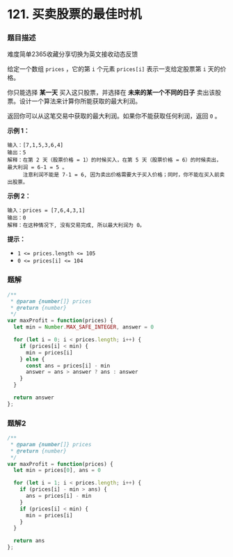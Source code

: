 # 121. 买卖股票的最佳时机

### 题目描述

难度简单2365收藏分享切换为英文接收动态反馈

给定一个数组 `prices` ，它的第 `i` 个元素 `prices[i]` 表示一支给定股票第 `i` 天的价格。

你只能选择 **某一天** 买入这只股票，并选择在 **未来的某一个不同的日子** 卖出该股票。设计一个算法来计算你所能获取的最大利润。

返回你可以从这笔交易中获取的最大利润。如果你不能获取任何利润，返回 `0` 。

**示例 1：**

```
输入：[7,1,5,3,6,4]
输出：5
解释：在第 2 天（股票价格 = 1）的时候买入，在第 5 天（股票价格 = 6）的时候卖出，最大利润 = 6-1 = 5 。
     注意利润不能是 7-1 = 6, 因为卖出价格需要大于买入价格；同时，你不能在买入前卖出股票。

```

**示例 2：**

```
输入：prices = [7,6,4,3,1]
输出：0
解释：在这种情况下, 没有交易完成, 所以最大利润为 0。

```

**提示：**

- `1 <= prices.length <= 105`
- `0 <= prices[i] <= 104`

### 题解

```jsx
/**
 * @param {number[]} prices
 * @return {number}
 */
var maxProfit = function(prices) {
  let min = Number.MAX_SAFE_INTEGER, answer = 0

  for (let i = 0; i < prices.length; i++) {
    if (prices[i] < min) {
      min = prices[i]
    } else {
      const ans = prices[i] - min
      answer = ans > answer ? ans : answer
    }
  }

  return answer
};
```

### 题解2

```jsx
/**
 * @param {number[]} prices
 * @return {number}
 */
var maxProfit = function(prices) {
  let min = prices[0], ans = 0

  for (let i = 1; i < prices.length; i++) {
    if (prices[i] - min > ans) {
      ans = prices[i] - min
    }
    if (prices[i] < min) {
      min = prices[i]
    }
  }

  return ans
};
```